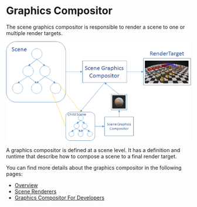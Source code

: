 # Graphics Compositor

The scene graphics compositor is responsible to render a scene to one or multiple render targets.

![images/graphics-compositor-reference-1.png](images/graphics-compositor-reference-1.png) 

A graphics compositor is defined at a scene level. It has a definition and runtime that describe how to compose a scene to a final render target.

You can find more details about the graphics compositor in the following pages:




- [Overview](overview.md)
- [Scene Renderers](scene-renderers/index.md)
- [Graphics Compositor For Developers](graphics-compositor-for-developers/index.md)





